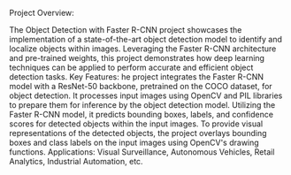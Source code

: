 Project Overview: 

The Object Detection with Faster R-CNN project showcases the implementation of a state-of-the-art object detection model to identify and localize objects within images. Leveraging the Faster R-CNN architecture and pre-trained weights, this project demonstrates how deep learning techniques can be applied to perform accurate and efficient object detection tasks. Key Features: he project integrates the Faster R-CNN model with a ResNet-50 backbone, pretrained on the COCO dataset, for object detection. It processes input images using OpenCV and PIL libraries to prepare them for inference by the object detection model. Utilizing the Faster R-CNN model, it predicts bounding boxes, labels, and confidence scores for detected objects within the input images. To provide visual representations of the detected objects, the project overlays bounding boxes and class labels on the input images using OpenCV's drawing functions. Applications: Visual Surveillance, Autonomous Vehicles, Retail Analytics, Industrial Automation, etc.
